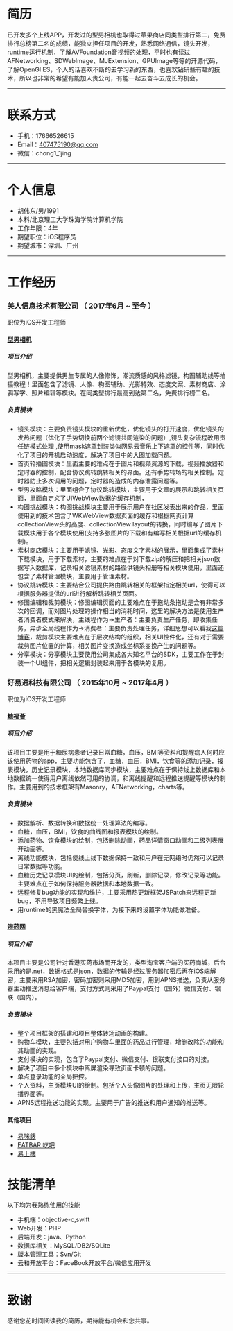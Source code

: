 # 简历

已开发多个上线APP，开发过的型男相机也取得过苹果商店同类型排行第二，免费排行总榜第二名的成绩，能独立担任项目的开发，熟悉网络通信，镜头开发，runtime运行机制，了解AVFoundation音视频的处理，平时也有读过AFNetworking、SDWebImage、MJExtension、GPUImage等等的开源代码，了解OpenGl ES，个人的话喜欢不断的去学习新的东西，也喜欢钻研些有趣的技术，所以也非常的希望有能加入贵公司，有能一起去奋斗去成长的机会。

---


# 联系方式

- 手机：17666526615
- Email：407475190@qq.com
- 微信：chong1_1jing

---

# 个人信息

 - 胡伟东/男/1991 
 - 本科/北京理工大学珠海学院计算机学院 
 - 工作年限：4年
 - 期望职位：iOS程序员
 - 期望城市：深圳、广州

---

# 工作经历

### 美人信息技术有限公司 （ 2017年6月 ~ 至今 ）

职位为iOS开发工程师

#### [型男相机](https://itunes.apple.com/cn/app/型男相机-首款男生专属自拍软件/id1245052853?mt=8)

##### 项目介绍

型男相机，主要提供男生专属的人像修饰，潮流质感的风格滤镜，构图辅助线等拍摄教程！里面包含了滤镜、人像、构图辅助、光影特效、态度文案、素材商店、涂鸦写字、照片编辑等模块。在同类型排行最高到达第二名，免费排行榜二名。

##### 负责模块
* 镜头模块：主要负责镜头模块的重新优化，优化镜头的打开速度，优化镜头的发热问题（优化了手势切换前两个滤镜共同渲染的问题）,镜头复杂流程改用责任链模式处理 ,使用mask遮罩封装类似网易云音乐上下遮罩的控件等，同时优化了项目的开机启动速度，解决了项目中的大图加载问题。
* 首页轮播图模块：里面主要的难点在于图片和视频资源的下载，视频播放器和定时器的控制，配合协议跳转跳转相关的界面。还有手势转场的相关控制。定时器防止多次调用的问题，定时器的造成的内存泄露问题等。
* 型男攻略模块：里面组合了协议跳转模块，主要用于文章的展示和跳转相关页面，里面自定义了UIWebView数据的缓存机制，
* 构图挑战模块：构图挑战模块主要用于展示用户在社区发表出来的作品，里面使用到的技术包含了WKWebView数据页面的缓存和根据网页计算collectionView头的高度、collectionView layout的转换，同时编写了图片下载模块用于各个模块使用(支持多张图片的下载和有编写相关根据url的缓存机制)。
* 素材商店模块：主要用于滤镜、光影、态度文字素材的展示，里面集成了素材下载模块，用于下载素材，主要的难点在于对下载zip的解压和把相关json数据写入数据库，记录相关滤镜素材的路径供镜头相册等相关模块使用，里面还包含了素材管理模块，主要用于管理素材。
* 协议跳转模块：主要结合公司提供路由跳转相关的框架指定相关url，使得可以根据服务器提供的url进行解析跳转相关页面。
* 修图编辑和裁剪模块：修图编辑页面的主要难点在于拖动条拖动是会有非常多次的回调，而对图片处理的操作相当的消耗时间，这里的解决方法是使用生产者消费者模式来解决，主线程作为->生产者：主要负责生产任务，即收集任务，异步全局线程作为->消费者：主要负责处理任务，详细思想可以看我[这篇博客](https://huweidong.github.io/2017/10/12/生产者消费者模式/)，裁剪模块主要难点在于层次结构的组织，相关UI控件化，还有对于需要裁剪图片位置的计算，相关图片变换造成坐标系变换产生的问题等。
* 分享模块：分享模块主要使用公司集成各大知名平台的SDK，主要工作在于封装一个UI组件，把相关逻辑封装起来用于各模块的复用。

### 好易通科技有限公司 （ 2015年10月 ~ 2017年4月 ）

职位为iOS开发工程师

#### [糖福薈](https://itunes.apple.com/cn/app/tang-fu-hui/id1194434437?mt=8)

##### 项目介绍

该项目主要是用于糖尿病患者记录日常血糖，血压，BMI等资料和提醒病人何时应该使用药物的app，主要功能包含了，血糖，血压，BMI，饮食等的添加记录，报表模块，历史记录模块，本地数据库同步模块，主要难点在于保持线上数据库和本地数据统一使得用户离线依然可用的协调，和离线提醒和远程推送提醒等模块的制作。主要用到的技术框架有Masonry，AFNetworking，charts等。

##### 负责模块

* 数据解析、数据转换和数据统一处理算法的编写。
* 血糖，血压，BMI，饮食的曲线图和报表模块的绘制。
* 添加药物、饮食模块的绘制，包括删除动画，药品详情窗口动画和二级列表展开动画等。
* 离线功能模块，包括使线上线下数据保持一致和用户在无网络时仍然可以记录日常数据等功能。
* 血糖历史记录模块UI的绘制，包括分页，刷新，删除记录，修改记录等功能。主要难点在于如何保持服务器数据和本地数据一致。
* 远程修复bug功能的实现和维护，主要采用热更新框架JSPatch来远程更新bug，不用导致项目频繁上线。
* 用runtime的黑魔法全局替换字体，为接下来的设置字体功能做准备。

#### [港药网](https://itunes.apple.com/cn/app/gang-yao-wang-xiang-gang-yao/id1042925913?mt=8)

##### 项目介绍

本项目主要是公司针对香港买药市场而开发的，类型淘宝客户端的买药商城，后台采用的是.net，数据格式是json，数据的传输是经过服务器加密后再在iOS端解密，主要采用RSA加密，密码加密则采用MD5加密，用到APNS推送，负责从服务器主动推送消息给客户端，支付方式则采用了Paypal支付（国外）微信支付、银联（国内）。

##### 负责模块

* 整个项目框架的搭建和项目整体转场动画的构建。
* 购物车模块，主要包括对用户购物车里面的药品进行管理，增删改除的功能和其动画的实现。
* 支付模块的实现，包含了Paypal支付、微信支付、银联支付接口的对接。
* 解决了项目中多个模块中离屏渲染导致页面卡顿的问题。
* 单点登录功能的全局把控。
* 个人资料，主页模块UI的绘制。包括个人头像图片的处理和上传，主页无限轮播界面等。
* APNS远程推送功能的实现。主要用于广告的推送和用户通知的推送等。


#### 其他项目

- [易咪錶](https://itunes.apple.com/cn/app/yi-mi-biao-quan-ao-ren-ren/id1145701266?mt=8)
- [EATBAR 吃吧](https://itunes.apple.com/cn/app/eatber-chi-baapp-xiang-gang/id1021841744?mt=8)
- [易上樓](https://itunes.apple.com/cn/app/easyhome-macau-yi-shang-lou/id1107872819?mt=8)
 

# 技能清单

以下均为我熟练使用的技能

- 手机端：objective-c,swift
- Web开发：PHP
- 后端开发：java、Python
- 数据库相关：MySQL/DB2/SQLite
- 版本管理工具：Svn/Git
- 云和开放平台：FaceBook开放平台/微信应用开发



---

# 致谢
感谢您花时间阅读我的简历，期待能有机会和您共事。
